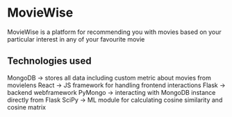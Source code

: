 # MovieWise

MovieWise is a platform for recommending you with movies based on your particular interest in any of your favourite movie

## Technologies used

MongoDB -> stores all data including custom metric about movies from movielens
React -> JS framework for handling frontend interactions
Flask -> backend webframework
PyMongo -> interacting with MongoDB instance directly from Flask
SciPy -> ML module for calculating cosine similarity and cosine matrix
